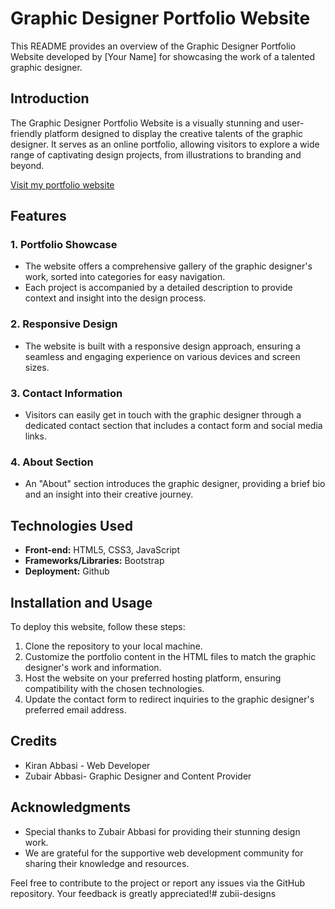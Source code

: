 # Graphic Designer Portfolio Website

This README provides an overview of the Graphic Designer Portfolio Website developed by [Your Name] for showcasing the work of a talented graphic designer.

## Introduction

The Graphic Designer Portfolio Website is a visually stunning and user-friendly platform designed to display the creative talents of the graphic designer. It serves as an online portfolio, allowing visitors to explore a wide range of captivating design projects, from illustrations to branding and beyond.

[Visit my portfolio website](https://kiranabbasi.github.io/zubii-designs.github.io/)


## Features

### 1. Portfolio Showcase
- The website offers a comprehensive gallery of the graphic designer's work, sorted into categories for easy navigation.
- Each project is accompanied by a detailed description to provide context and insight into the design process.

### 2. Responsive Design
- The website is built with a responsive design approach, ensuring a seamless and engaging experience on various devices and screen sizes.

### 3. Contact Information
- Visitors can easily get in touch with the graphic designer through a dedicated contact section that includes a contact form and social media links.

### 4. About Section
- An "About" section introduces the graphic designer, providing a brief bio and an insight into their creative journey.

## Technologies Used

- **Front-end:** HTML5, CSS3, JavaScript
- **Frameworks/Libraries:** Bootstrap 
- **Deployment:** Github

## Installation and Usage

To deploy this website, follow these steps:

1. Clone the repository to your local machine.
2. Customize the portfolio content in the HTML files to match the graphic designer's work and information.
3. Host the website on your preferred hosting platform, ensuring compatibility with the chosen technologies.
4. Update the contact form to redirect inquiries to the graphic designer's preferred email address.

## Credits

- Kiran Abbasi - Web Developer
- Zubair Abbasi- Graphic Designer and Content Provider

## Acknowledgments

- Special thanks to Zubair Abbasi for providing their stunning design work.
- We are grateful for the supportive web development community for sharing their knowledge and resources.

Feel free to contribute to the project or report any issues via the GitHub repository. Your feedback is greatly appreciated!# zubii-designs
